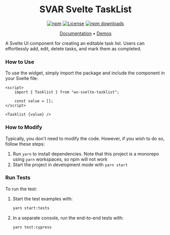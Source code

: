 <div align="center">

# SVAR Svelte TaskList

[![npm](https://img.shields.io/npm/v/wx-svelte-tasklist.svg)](https://www.npmjs.com/package/wx-svelte-tasklist)
[![License](https://img.shields.io/github/license/svar-widgets/tasklist)](https://github.com/svar-widgets/tasklist/blob/main/license.txt)
[![npm downloads](https://img.shields.io/npm/dm/wx-svelte-tasklist.svg)](https://www.npmjs.com/package/wx-svelte-tasklist)

</div>

<div align="center">

[Documentation](https://docs.svar.dev/svelte/core/tasklist/) • [Demos](https://docs.svar.dev/svelte/core/samples-tasklist/#/base/willow)

</div>

A Svelte UI component for creating an editable task list. Users can effortlessly add, edit, delete tasks, and mark them as completed.

### How to Use

To use the widget, simply import the package and include the component in your Svelte file:

```svelte
<script>
	import { Tasklist } from "wx-svelte-tasklist";

	const value = [];
</script>

<Tasklist {value} />
```

### How to Modify

Typically, you don't need to modify the code. However, if you wish to do so, follow these steps:

1. Run `yarn` to install dependencies. Note that this project is a monorepo using `yarn` workspaces, so npm will not work
2. Start the project in development mode with `yarn start`

### Run Tests

To run the test:

1. Start the test examples with:
    ```sh
    yarn start:tests
    ```
2. In a separate console, run the end-to-end tests with:
    ```sh
    yarn test:cypress
    ```
